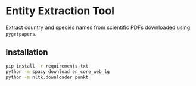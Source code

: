 # Entity Extraction Tool

Extract country and species names from scientific PDFs downloaded using `pygetpapers`.

## Installation

```bash
pip install -r requirements.txt
python -m spacy download en_core_web_lg
python -m nltk.downloader punkt